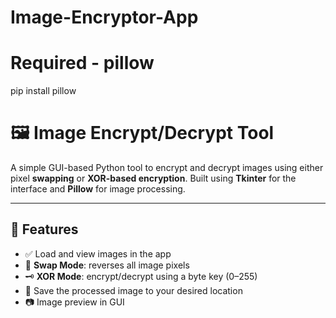 # Image-Encryptor-App
# Required - pillow
   pip install pillow

# 🖼️ Image Encrypt/Decrypt Tool

A simple GUI-based Python tool to encrypt and decrypt images using either pixel **swapping** or **XOR-based encryption**. Built using **Tkinter** for the interface and **Pillow** for image processing.

---

## 📌 Features

- ✅ Load and view images in the app
- 🔁 **Swap Mode**: reverses all image pixels
- 🗝️ **XOR Mode**: encrypt/decrypt using a byte key (0–255)
- 💾 Save the processed image to your desired location
- 📷 Image preview in GUI
